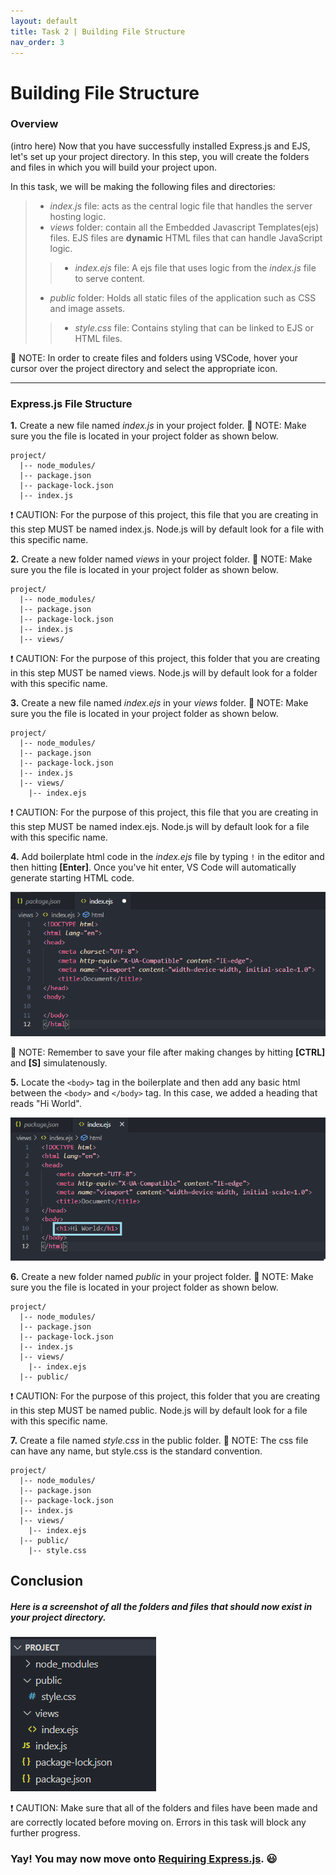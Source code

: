 ```yaml
---
layout: default
title: Task 2 | Building File Structure
nav_order: 3
---
```


# Building File Structure
### Overview
(intro here)
Now that you have successfully installed Express.js and EJS, let's set up your project directory. In this step, you will create the folders and files in which you will build your project upon.

In this task, we will be making the following files and directories:
> - *index.js* file: acts as the central logic file that handles the server hosting logic.
> - *views* folder: contain all the Embedded Javascript Templates(ejs) files. EJS files are **dynamic** HTML files that can handle JavaScript logic.
>> - *index.ejs* file: A ejs file that uses logic from the *index.js* file to serve content.
> - *public* folder: Holds all static files of the application such as CSS and image assets.
>> - *style.css* file: Contains styling that can be linked to EJS or HTML files.

💭 NOTE: In order to create files and folders using VSCode, hover your cursor over the project directory and select the appropriate icon.

---

### Express.js File Structure

**1.** Create a new file named *index.js* in your project folder.
💭 NOTE: Make sure you the file is located in your project folder as shown below.


```
project/
  |-- node_modules/
  |-- package.json
  |-- package-lock.json
  |-- index.js
```


❗ CAUTION: For the purpose of this project, this file that you are creating in this step MUST be named index.js. Node.js will by default look for a file with this specific name.


**2.** Create a new folder named *views* in your project folder.
💭 NOTE: Make sure you the file is located in your project folder as shown below.


```
project/
  |-- node_modules/
  |-- package.json
  |-- package-lock.json
  |-- index.js
  |-- views/
```



❗ CAUTION: For the purpose of this project, this folder that you are creating in this step MUST be named views. Node.js will by default look for a folder with this specific name.


**3.** Create a new file named *index.ejs* in your *views* folder.
💭 NOTE: Make sure you the file is located in your project folder as shown below.


```
project/
  |-- node_modules/
  |-- package.json
  |-- package-lock.json
  |-- index.js
  |-- views/
    |-- index.ejs
```

❗ CAUTION: For the purpose of this project, this file that you are creating in this step MUST be named index.ejs. Node.js will by default look for a file with this specific name.


**4.** Add boilerplate html code in the *index.ejs* file by typing `!` in the editor and then hitting **[Enter]**.
Once you've hit enter, VS Code will automatically generate starting HTML code.


![Workspace popup message](../assets/images/task-2-boilerplate.png)


💭 NOTE: Remember to save your file after making changes by hitting **[CTRL]** and **[S]** simulatenously.


**5.** Locate the `<body>` tag in the boilerplate and then add any basic html between the `<body>` and `</body>` tag.
In this case, we added a heading that reads "Hi World".


![Workspace popup message](../assets/images/task-2-hi-world.png)


**6.** Create a new folder named *public* in your project folder.
💭 NOTE: Make sure you the file is located in your project folder as shown below.


```
project/
  |-- node_modules/
  |-- package.json
  |-- package-lock.json
  |-- index.js
  |-- views/
    |-- index.ejs
  |-- public/
```

❗ CAUTION: For the purpose of this project, this folder that you are creating in this step MUST be named public. Node.js will by default look for a file with this specific name.


**7.** Create a file named *style.css* in the public folder.
💭 NOTE: The css file can have any name, but style.css is the standard convention.

```
project/
  |-- node_modules/
  |-- package.json
  |-- package-lock.json
  |-- index.js
  |-- views/
    |-- index.ejs
  |-- public/
    |-- style.css
```

## Conclusion

##### Here is a screenshot of all the folders and files that should now exist in your project directory. 


![Workspace popup message](../assets/images/task-2-total.png)


❗ CAUTION: Make sure that all of the folders and files have been made and are correctly located before moving on. Errors in this task will block any further progress.


### Yay! You may now move onto [Requiring Express.js](step-3.md). 😃
